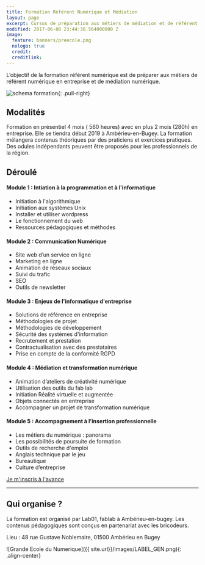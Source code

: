 ```yaml
---
title: Formation Référent Numérique et Médiation
layout: page
excerpt: Cursus de préparation aux métiers de médiation et de référent numérique
modified: 2017-06-08 23:44:38.564000000 Z
image:
  feature: banners/preecole.png
  nologo: true
  credit: 
  creditlink: 
---
```


L’objectif de la formation référent numérique est de préparer aux métiers de référent numérique en entreprise et de médiation numérique.


![schema formation ]({{site.url}}/images/schema-formation.png){: .pull-right}

## Modalités

Formation en présentiel 4 mois ( 560 heures) avec en plus 2 mois (280h) en entreprise.
Elle se tiendra début 2019 à Ambérieu-en-Bugey. La formation mélangera contenus théoriques par des praticiens et exercices pratiques.
Des odules indépendants peuvent être proposés pour les professionnels de la région.

## Déroulé

#### Module 1 : Intiation à la programmation et à l'informatique

* Initiation à l'algorithmique      
* Initiation aux systèmes Unix      
* Installer et utiliser wordpress      
* Le fonctionnement du web      
* Ressources pédagogiques et méthodes 

#### Module 2 : Communication Numérique

* Site web d’un service en ligne
* Marketing en ligne 
* Animation de réseaux sociaux
* Suivi du trafic 
* SEO
* Outils de newsletter



#### Module 3 : Enjeux de l'informatique d'entreprise 

* Solutions de référence en entreprise 
* Méthodologies de projet 
* Méthodologies de développement
* Sécurité des systèmes d'information
* Recrutement et prestation 
* Contractualisation avec des prestataires
* Prise en compte de la conformité RGPD


#### Module 4 : Médiation et transformation numérique

* Animation d’ateliers de créativité numérique
* Utilisation des outils du fab lab 
* Initiation Réalité virtuelle et augmentée 
* Objets connectés en entreprise
* Accompagner un projet de transformation numérique


#### Module 5 :  Accompagnement à l’insertion professionnelle

* Les métiers du numérique : panorama  
* Les possibilités de poursuite de formation
* Outils de recherche d'emploi
* Anglais technique par le jeu
* Bureautique       
* Culture d’entreprise  



<div class="center">
  <a href="https://airtable.com/shrdshgSj0JmLDXBZ" class="btn-link">
      Je m'inscris à l'avance
  </a>
</div>

<hr style="width: 100%; overflow: auto;">



## Qui organise ?

La formation est organisé par Lab01, fablab à Ambérieu-en-bugey. Les contenus pédagogiques sont conçus en partenariat avec les bricodeurs.


Lieu : 48 rue Gustave Noblemaire, 01500 Ambérieu en Bugey

<!-- <div class="center"> -->
![Grande Ecole du Numerique]({{ site.url}}/images/LABEL_GEN.png){: .align-center}
<!-- </div> -->
